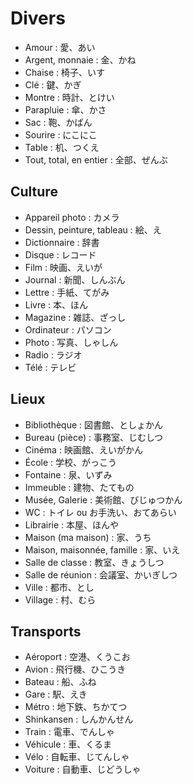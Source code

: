 # Divers

- Amour : 愛、あい
- Argent, monnaie : 金、かね
- Chaise : 椅子、いす
- Clé : 鍵、かぎ
- Montre : 時計、とけい
- Parapluie : 傘、かさ
- Sac : 鞄、かばん
- Sourire : にこにこ
- Table : 机、つくえ
- Tout, total, en entier : 全部、ぜんぶ

## Culture

- Appareil photo : カメラ
- Dessin, peinture, tableau : 絵、え
- Dictionnaire : 辞書
- Disque : レコード
- Film : 映画、えいが
- Journal : 新聞、しんぶん
- Lettre : 手紙、てがみ
- Livre : 本、ほん
- Magazine : 雑誌、ざっし
- Ordinateur : パソコン
- Photo : 写真、しゃしん
- Radio : ラジオ
- Télé : テレビ

## Lieux

- Bibliothèque : 図書館、としょかん
- Bureau (pièce) : 事務室、じむしつ
- Cinéma : 映画館、えいがかん
- École : 学校、がっこう
- Fontaine : 泉、いずみ
- Immeuble : 建物、たてもの
- Musée, Galerie : 美術館、びじゅつかん
- WC : トイレ ou お手洗い、おてあらい
- Librairie : 本屋、ほんや
- Maison (ma maison) : 家、うち
- Maison, maisonnée, famille : 家、いえ
- Salle de classe : 教室、きょうしつ
- Salle de réunion : 会議室、かいぎしつ
- Ville : 都市、とし
- Village : 村、むら

## Transports

- Aéroport : 空港、くうこお
- Avion : 飛行機、ひこうき
- Bateau : 船、ふね
- Gare : 駅、えき
- Métro : 地下鉄、ちかてつ
- Shinkansen : しんかんせん
- Train : 電車、でんしゃ
- Véhicule : 車、くるま
- Vélo : 自転車、じてんしゃ
- Voiture : 自動車、じどうしゃ
